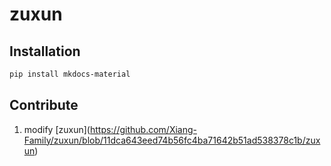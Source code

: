 # zuxun

## Installation
```bash
pip install mkdocs-material
```
## Contribute
1. modify [zuxun\](https://github.com/Xiang-Family/zuxun/blob/11dca643eed74b56fc4ba71642b51ad538378c1b/zuxun)